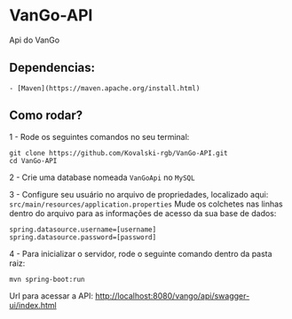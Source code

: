 # VanGo-API
Api do VanGo

## Dependencias:
    - [Maven](https://maven.apache.org/install.html)

## Como rodar?
1 - Rode os seguintes comandos no seu terminal:

```
git clone https://github.com/Kovalski-rgb/VanGo-API.git
cd VanGo-API
```

2 - Crie uma database nomeada `VanGoApi` no `MySQL`

3 - Configure seu usuário no arquivo de propriedades, localizado aqui:
    `src/main/resources/application.properties`
    Mude os colchetes nas linhas dentro do arquivo para as informações de acesso da sua base de dados:
```
spring.datasource.username=[username]
spring.datasource.password=[password]
```

4 - Para inicializar o servidor, rode o seguinte comando dentro da pasta raiz:

    mvn spring-boot:run


Url para acessar a API: [http://localhost:8080/vango/api/swagger-ui/index.html](http://localhost:8080/vango/api/swagger-ui/index.html)
